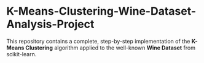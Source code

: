 # K-Means-Clustering-Wine-Dataset-Analysis-Project
This repository contains a complete, step-by-step implementation of the **K-Means Clustering** algorithm applied to the well-known **Wine Dataset** from scikit-learn.
